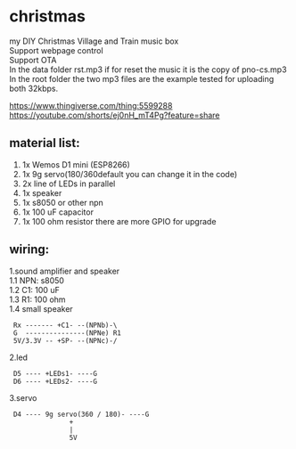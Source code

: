 # christmas
my DIY Christmas Village and Train music box</br>
Support webpage control </br>
Support OTA </br>
In the data folder rst.mp3 if for reset the music it is the copy of pno-cs.mp3
In the root folder the two mp3 files are the example tested for uploading both 32kbps.

https://www.thingiverse.com/thing:5599288</br>
https://youtube.com/shorts/ej0nH_mT4Pg?feature=share

## material list:

1. 1x Wemos D1 mini (ESP8266)
2. 1x 9g servo(180/360default you can change it in the code)
3. 2x  line of LEDs in parallel
4. 1x speaker
5. 1x s8050 or other npn
6. 1x 100 uF capacitor
7. 1x 100 ohm resistor
there are more GPIO for upgrade

## wiring:

 1.sound amplifier and speaker</br>
   1.1 NPN: s8050</br>
   1.2 C1: 100 uF </br>
   1.3 R1: 100 ohm</br>
   1.4 small speaker</br>
   
     Rx ------- +C1- --(NPNb)-\ 
     G  ---------------(NPNe) R1
     5V/3.3V -- +SP- --(NPNc)-/
 
 2.led
 
     D5 ---- +LEDs1- ----G
     D6 ---- +LEDs2- ----G
 
 3.servo
 
     D4 ---- 9g servo(360 / 180)- ----G
                   +
                   |
                   5V
 
 
 
 
